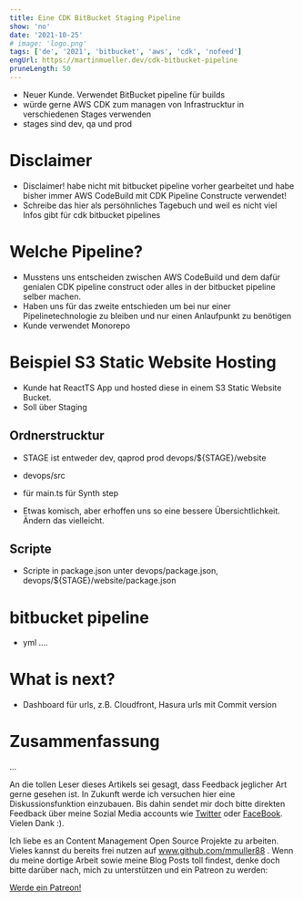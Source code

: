 ```yaml
---
title: Eine CDK BitBucket Staging Pipeline
show: 'no'
date: '2021-10-25'
# image: 'logo.png'
tags: ['de', '2021', 'bitbucket', 'aws', 'cdk', 'nofeed'] 
engUrl: https://martinmueller.dev/cdk-bitbucket-pipeline
pruneLength: 50
---
```


* Neuer Kunde. Verwendet BitBucket pipeline für builds
* würde gerne AWS CDK zum managen von Infrastrucktur in verschiedenen Stages verwenden
* stages sind dev, qa und prod

# Disclaimer
* Disclaimer! habe nicht mit bitbucket pipeline vorher gearbeitet und habe bisher immer AWS CodeBuild mit CDK Pipeline Constructe verwendet!
* Schreibe das hier als persöhnliches Tagebuch und weil es nicht viel Infos gibt für cdk bitbucket pipelines

# Welche Pipeline?
* Musstens uns entscheiden zwischen AWS CodeBuild und dem dafür genialen CDK pipeline construct oder alles in der bitbucket pipeline selber machen.
* Haben uns für das zweite entschieden um bei nur einer Pipelinetechnologie zu bleiben und nur einen Anlaufpunkt zu benötigen
* Kunde verwendet Monorepo

# Beispiel S3 Static Website Hosting
* Kunde hat ReactTS App und hosted diese in einem S3 Static Website Bucket.
* Soll über Staging

## Ordnerstrucktur
* STAGE ist entweder dev, qaprod prod
devops/${STAGE}/website

* devops/src
* für main.ts für Synth step
* Etwas komisch, aber erhoffen uns so eine bessere Übersichtlichkeit. Ändern das vielleicht.

## Scripte
* Scripte in package.json unter devops/package.json, devops/${STAGE}/website/package.json

# bitbucket pipeline
* yml
....

# What is next?
* Dashboard für urls, z.B. Cloudfront, Hasura urls mit Commit version

# Zusammenfassung
...

An die tollen Leser dieses Artikels sei gesagt, dass Feedback jeglicher Art gerne gesehen ist. In Zukunft werde ich versuchen hier eine Diskussionsfunktion einzubauen. Bis dahin sendet mir doch bitte direkten Feedback über meine Sozial Media accounts wie [Twitter](https://twitter.com/MartinMueller_) oder [FaceBook](https://www.facebook.com/martin.muller.10485). Vielen Dank :).

Ich liebe es an Content Management Open Source Projekte zu arbeiten. Vieles kannst du bereits frei nutzen auf www.github.com/mmuller88 . Wenn du meine dortige Arbeit sowie meine Blog Posts toll findest, denke doch bitte darüber nach, mich zu unterstützen und ein Patreon zu werden:

<a href="https://www.patreon.com/bePatron?u=29010217" data-patreon-widget-type="become-patron-button">Werde ein Patreon!</a><script async src="https://c6.patreon.com/becomePatronButton.bundle.js"></script>